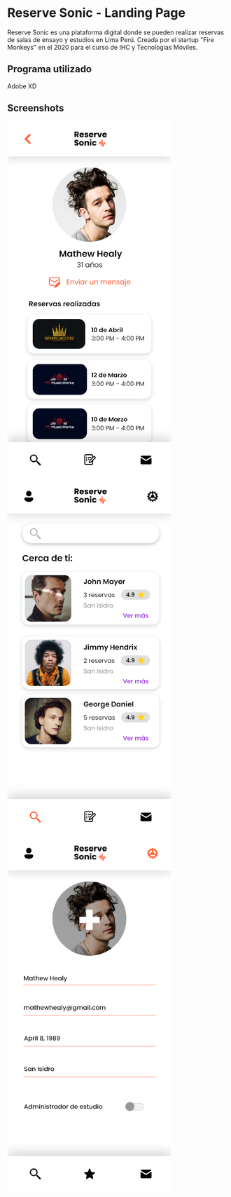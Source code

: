 # Reserve Sonic - Landing Page

Reserve Sonic es una plataforma digital donde se pueden realizar reservas de salas de ensayo y estudios en Lima Perú. Creada por el startup "Fire Monkeys" en el 2020 para el curso de IHC y Tecnologias Móviles.

## Programa utilizado
Adobe XD

## Screenshots
![alt text](https://github.com/cammarb/Reserve-Sonic-Prototype/blob/main/screenshots/ACCOUNT.png?raw=true)
![alt text](https://github.com/cammarb/Reserve-Sonic-Prototype/blob/main/screenshots/SEARCH.png?raw=true)
![alt text](https://github.com/cammarb/Reserve-Sonic-Prototype/blob/main/screenshots/acc%20edit.png?raw=true)
